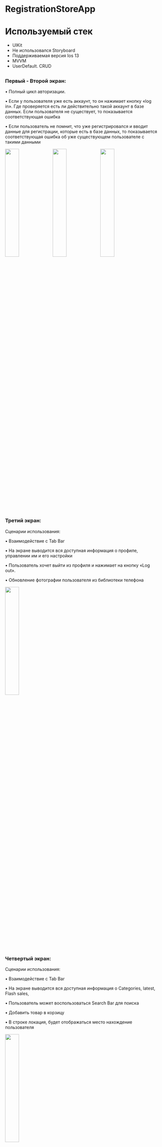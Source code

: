 # RegistrationStoreApp

# Используемый стек
- UIKit
- Не использовался Storyboard
- Поддерживаемая версия Ios 13
- MVVM
- UserDefault. CRUD

##

### Первый - Второй экран:

•	Полный цикл авторизации.

•	Если у пользователя уже есть аккаунт, то он нажимает кнопку «log in». Где проверяется есть ли действительно такой аккаунт в базе данных. Если пользователя не существует, то показывается соответствующая ошибка 

•	Если пользователь не помнит, что уже регистрировался и вводит данные для регистрации, которые есть в базе данных, то показывается соответствующая ошибка об уже существующем пользователе с такими данными 

<p float="left">
  <img src="https://github.com/Moroz9/RegistrationStoreApp/assets/126159245/e8eb16e7-e5d1-423a-886e-0c57b2f71cb7" width="30%" />
  <img src="https://github.com/Moroz9/RegistrationStoreApp/assets/126159245/bd59b58f-87d6-4fc5-80d9-cb9421d3877e" width="30%" /> 
  <img src="https://github.com/Moroz9/RegistrationStoreApp/assets/126159245/2ec6d4f7-2644-468d-b665-0bd24560e068" width="30%" /> 
</p>

##

### Третий экран:
Сценарии использования:

•	Взаимодействие с Tab Bar

•	На экране выводится вся доступная информация о профиле, управлении им и его настройки

•	Пользователь хочет выйти из профиля и нажимает на кнопку «Log out».

•	Обновление фотографии пользователя из библиотеки телефона

<p float="left">
  <img src="https://github.com/Moroz9/RegistrationStoreApp/assets/126159245/4d82cc71-d1fd-406b-bb3f-3547b6db0a1b" width="30%" /> 
</p>

##

### Четвертый экран:
Сценарии использования:

•	Взаимодействие с Tab Bar

•	На экране выводится вся доступная информация о Categories, latest, Flash sales, 

•	Пользователь может воспользоваться Search Bar для поиска 

•	Добавить товар в корзицу 

•	В строке локация, будет отображаться место нахождение пользователя 

<p float="left">
  <img src="https://github.com/Moroz9/RegistrationStoreApp/assets/126159245/40d24695-31c7-4170-9a14-69a332d040e8" width="30%" /> 
</p>

